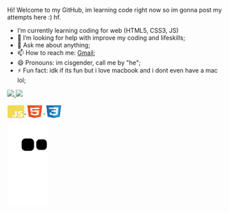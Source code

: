 Hi! Welcome to my GitHub, im learning code right now so im gonna post my attempts here :) hf.

 - I’m currently learning coding for web (HTML5, CSS3, JS)
 - 🤔 I’m looking for help with improve my coding and lifeskills;
 - 💬 Ask me about anything;
 - 📫 How to reach me: <a href="mailto:mateusleitaoelpidio@gmail.com">Gmail</a>;
 - 😄 Pronouns: im cisgender, call me by "he";
 - ⚡ Fun fact: idk if its fun but i love macbook and i dont even have a mac lol;
 
  <div>
  <a href="https://github.com/sublimeb0y">
  <img allign="center" img height="165em" src="https://github-readme-stats.vercel.app/api?username=sublimeb0y&show_icons=true&theme=shades-of-purple&include_all_commits=true&count_private=true"/>
  <img allign="center" img height="165em" src="https://github-readme-stats.vercel.app/api/top-langs/?username=sublimeb0y&layout=compact&langs_count=7&theme=shades-of-purple"/>
</div>
  
  <div style="display: inline_block"><br>
  <img align="center" alt="Rafa-Js" height="30" width="40" src="https://raw.githubusercontent.com/devicons/devicon/master/icons/javascript/javascript-plain.svg">
  <img align="center" alt="Rafa-HTML" height="30" width="40" src="https://raw.githubusercontent.com/devicons/devicon/master/icons/html5/html5-original.svg">
  <img align="center" alt="Rafa-CSS" height="30" width="40" src="https://raw.githubusercontent.com/devicons/devicon/master/icons/css3/css3-original.svg">


  ![Snake animation](https://github.com/sublimeb0y/sublimeb0y/blob/output/github-contribution-grid-snake.svg)</div>
